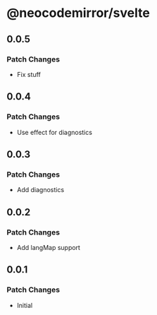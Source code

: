 # @neocodemirror/svelte

## 0.0.5

### Patch Changes

- Fix stuff

## 0.0.4

### Patch Changes

- Use effect for diagnostics

## 0.0.3

### Patch Changes

- Add diagnostics

## 0.0.2

### Patch Changes

- Add langMap support

## 0.0.1

### Patch Changes

- Initial
